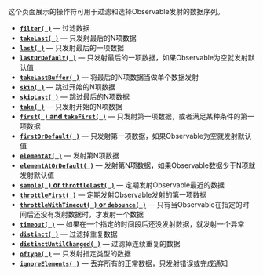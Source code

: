 这个页面展示的操作符可用于过滤和选择Observable发射的数据序列。

* [**`filter( )`**](Filter.md) — 过滤数据
* [**`takeLast( )`**](TakeLast.md) — 只发射最后的N项数据
* [**`last( )`**](Last.md) — 只发射最后的一项数据
* [**`lastOrDefault( )`**](Last.md) — 只发射最后的一项数据，如果Observable为空就发射默认值
* [**`takeLastBuffer( )`**](TakeLast.md) — 将最后的N项数据当做单个数据发射
* [**`skip( )`**](Skip.md) — 跳过开始的N项数据
* [**`skipLast( )`**](SkipLast.md) — 跳过最后的N项数据
* [**`take( )`**](Take.md) — 只发射开始的N项数据
* [**`first( )` and `takeFirst( )`**](First.md) — 只发射第一项数据，或者满足某种条件的第一项数据
* [**`firstOrDefault( )`**](First.md) — 只发射第一项数据，如果Observable为空就发射默认值
* [**`elementAt( )`**](ElementAt.md) — 发射第N项数据
* [**`elementAtOrDefault( )`**](ElementAt.md) — 发射第N项数据，如果Observable数据少于N项就发射默认值
* [**`sample( )` or `throttleLast( )`**](Sample.md) — 定期发射Observable最近的数据
* [**`throttleFirst( )`**](Sample.md) — 定期发射Observable发射的第一项数据
* [**`throttleWithTimeout( )` or `debounce( )`**](Debounce.md) — 只有当Observable在指定的时间后还没有发射数据时，才发射一个数据
* [**`timeout( )`**](Timeout.md) — 如果在一个指定的时间段后还没发射数据，就发射一个异常
* [**`distinct( )`**](Distinct.md) — 过滤掉重复数据
* [**`distinctUntilChanged( )`**](Distinct.md) — 过滤掉连续重复的数据
* [**`ofType( )`**](Filter.md) — 只发射指定类型的数据
* [**`ignoreElements( )`**](IgnoreElements.md) — 丢弃所有的正常数据，只发射错误或完成通知

